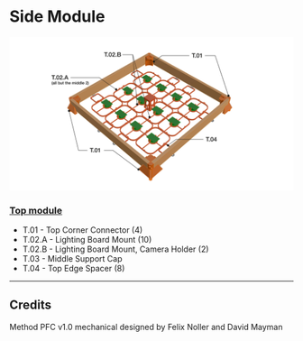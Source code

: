 # Side Module

![Top Module Overview](/Documentation/ModelOverview/mPFC-Model-Overview-TopModule.jpg)
### [Top module](/Mechanical/Top%20Module)
- T.01 - Top Corner Connector (4)
- T.02.A - Lighting Board Mount (10)
- T.02.B - Lighting Board Mount, Camera Holder (2)
- T.03 - Middle Support Cap
- T.04 - Top Edge Spacer (8)
---

## Credits

Method PFC v1.0 mechanical designed by Felix Noller and David Mayman